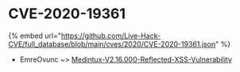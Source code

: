 # CVE-2020-19361
{% embed url="https://github.com/Live-Hack-CVE/full_database/blob/main/cves/2020/CVE-2020-19361.json" %}

* EmreOvunc ~> [Medintux-V2.16.000-Reflected-XSS-Vulnerability](https://www.alice-snow.ru/2020/database/cve-2020-19361/medintux-v2.16.000-reflected-xss-vulnerability-emreovunc)